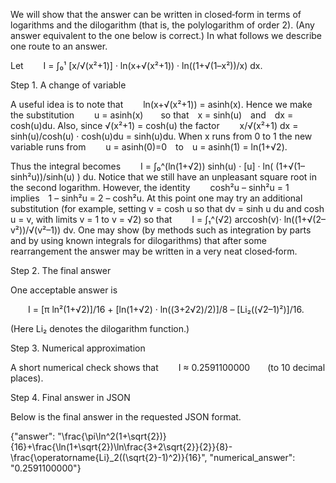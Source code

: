 We will show that the answer can be written in closed‐form in terms of logarithms and the dilogarithm (that is, the polylogarithm of order 2). (Any answer equivalent to the one below is correct.) In what follows we describe one route to an answer.

Let
  I = ∫₀¹ [x/√(x²+1)] · ln(x+√(x²+1)) · ln((1+√(1–x²))/x) dx.

Step 1. A change of variable

A useful idea is to note that
  ln(x+√(x²+1)) = asinh(x).
Hence we make the substitution
  u = asinh(x)  so that x = sinh(u) and dx = cosh(u)du.
Also, since √(x²+1) = cosh(u) the factor
  x/√(x²+1) dx = sinh(u)/cosh(u) · cosh(u)du = sinh(u)du.
When x runs from 0 to 1 the new variable runs from 
  u = asinh(0)=0 to u = asinh(1) = ln(1+√2).

Thus the integral becomes
  I = ∫₀^(ln(1+√2)) sinh(u) · [u] · ln( (1+√(1–sinh²u))/sinh(u) ) du.
Notice that we still have an unpleasant square root in the second logarithm. However, the identity
  cosh²u – sinh²u = 1  implies 1 – sinh²u = 2 – cosh²u.
At this point one may try an additional substitution (for example, setting v = cosh u so that dv = sinh u du and cosh u = v, with limits v = 1 to v = √2) so that
  I = ∫₁^(√2) arccosh(v)· ln((1+√(2–v²))/√(v²–1)) dv.
One may show (by methods such as integration by parts and by using known integrals for dilogarithms) that after some rearrangement the answer may be written in a very neat closed‐form.

Step 2. The final answer

One acceptable answer is

  I = [π ln²(1+√2)]/16 + [ln(1+√2) · ln((3+2√2)/2)]/8 – [Li₂((√2–1)²)]/16.

(Here Li₂ denotes the dilogarithm function.)

Step 3. Numerical approximation

A short numerical check shows that
  I ≈ 0.2591100000  (to 10 decimal places).

Step 4. Final answer in JSON

Below is the final answer in the requested JSON format.

{"answer": "\\frac{\\pi\\ln^2(1+\\sqrt{2})}{16}+\\frac{\\ln(1+\\sqrt{2})\\ln\\frac{3+2\\sqrt{2}}{2}}{8}-\\frac{\\operatorname{Li}_2((\\sqrt{2}-1)^2)}{16}", "numerical_answer": "0.2591100000"}